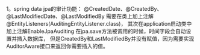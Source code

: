 1。spring data jpa的审计功能：
@CreatedDate、@CreatedBy、@LastModifiedDate、@LastModifiedBy
需要在类上加上注解@EntityListeners(AuditingEntityListener.class)，
其次在application启动类中加上注解EnableJpaAuditing
在jpa.save方法被调用的时候，时间字段会自动设置并插入数据库，
但是CreatedBy和LastModifiedBy并没有赋值，因为需要实现AuditorAware接口来返回你需要插入的值。
